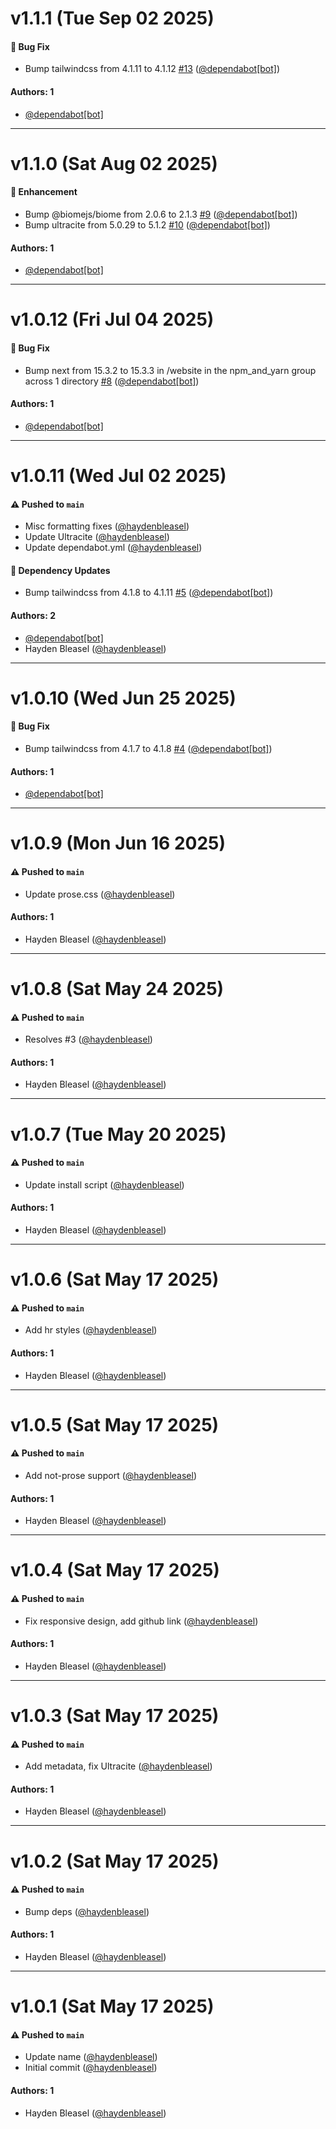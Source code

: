 # v1.1.1 (Tue Sep 02 2025)

#### 🐛 Bug Fix

- Bump tailwindcss from 4.1.11 to 4.1.12 [#13](https://github.com/haydenbleasel/shadcn-prose/pull/13) ([@dependabot[bot]](https://github.com/dependabot[bot]))

#### Authors: 1

- [@dependabot[bot]](https://github.com/dependabot[bot])

---

# v1.1.0 (Sat Aug 02 2025)

#### 🚀 Enhancement

- Bump @biomejs/biome from 2.0.6 to 2.1.3 [#9](https://github.com/haydenbleasel/shadcn-prose/pull/9) ([@dependabot[bot]](https://github.com/dependabot[bot]))
- Bump ultracite from 5.0.29 to 5.1.2 [#10](https://github.com/haydenbleasel/shadcn-prose/pull/10) ([@dependabot[bot]](https://github.com/dependabot[bot]))

#### Authors: 1

- [@dependabot[bot]](https://github.com/dependabot[bot])

---

# v1.0.12 (Fri Jul 04 2025)

#### 🐛 Bug Fix

- Bump next from 15.3.2 to 15.3.3 in /website in the npm_and_yarn group across 1 directory [#8](https://github.com/haydenbleasel/shadcn-prose/pull/8) ([@dependabot[bot]](https://github.com/dependabot[bot]))

#### Authors: 1

- [@dependabot[bot]](https://github.com/dependabot[bot])

---

# v1.0.11 (Wed Jul 02 2025)

#### ⚠️ Pushed to `main`

- Misc formatting fixes ([@haydenbleasel](https://github.com/haydenbleasel))
- Update Ultracite ([@haydenbleasel](https://github.com/haydenbleasel))
- Update dependabot.yml ([@haydenbleasel](https://github.com/haydenbleasel))

#### 🔩 Dependency Updates

- Bump tailwindcss from 4.1.8 to 4.1.11 [#5](https://github.com/haydenbleasel/shadcn-prose/pull/5) ([@dependabot[bot]](https://github.com/dependabot[bot]))

#### Authors: 2

- [@dependabot[bot]](https://github.com/dependabot[bot])
- Hayden Bleasel ([@haydenbleasel](https://github.com/haydenbleasel))

---

# v1.0.10 (Wed Jun 25 2025)

#### 🐛 Bug Fix

- Bump tailwindcss from 4.1.7 to 4.1.8 [#4](https://github.com/haydenbleasel/shadcn-prose/pull/4) ([@dependabot[bot]](https://github.com/dependabot[bot]))

#### Authors: 1

- [@dependabot[bot]](https://github.com/dependabot[bot])

---

# v1.0.9 (Mon Jun 16 2025)

#### ⚠️ Pushed to `main`

- Update prose.css ([@haydenbleasel](https://github.com/haydenbleasel))

#### Authors: 1

- Hayden Bleasel ([@haydenbleasel](https://github.com/haydenbleasel))

---

# v1.0.8 (Sat May 24 2025)

#### ⚠️ Pushed to `main`

- Resolves #3 ([@haydenbleasel](https://github.com/haydenbleasel))

#### Authors: 1

- Hayden Bleasel ([@haydenbleasel](https://github.com/haydenbleasel))

---

# v1.0.7 (Tue May 20 2025)

#### ⚠️ Pushed to `main`

- Update install script ([@haydenbleasel](https://github.com/haydenbleasel))

#### Authors: 1

- Hayden Bleasel ([@haydenbleasel](https://github.com/haydenbleasel))

---

# v1.0.6 (Sat May 17 2025)

#### ⚠️ Pushed to `main`

- Add hr styles ([@haydenbleasel](https://github.com/haydenbleasel))

#### Authors: 1

- Hayden Bleasel ([@haydenbleasel](https://github.com/haydenbleasel))

---

# v1.0.5 (Sat May 17 2025)

#### ⚠️ Pushed to `main`

- Add not-prose support ([@haydenbleasel](https://github.com/haydenbleasel))

#### Authors: 1

- Hayden Bleasel ([@haydenbleasel](https://github.com/haydenbleasel))

---

# v1.0.4 (Sat May 17 2025)

#### ⚠️ Pushed to `main`

- Fix responsive design, add github link ([@haydenbleasel](https://github.com/haydenbleasel))

#### Authors: 1

- Hayden Bleasel ([@haydenbleasel](https://github.com/haydenbleasel))

---

# v1.0.3 (Sat May 17 2025)

#### ⚠️ Pushed to `main`

- Add metadata, fix Ultracite ([@haydenbleasel](https://github.com/haydenbleasel))

#### Authors: 1

- Hayden Bleasel ([@haydenbleasel](https://github.com/haydenbleasel))

---

# v1.0.2 (Sat May 17 2025)

#### ⚠️ Pushed to `main`

- Bump deps ([@haydenbleasel](https://github.com/haydenbleasel))

#### Authors: 1

- Hayden Bleasel ([@haydenbleasel](https://github.com/haydenbleasel))

---

# v1.0.1 (Sat May 17 2025)

#### ⚠️ Pushed to `main`

- Update name ([@haydenbleasel](https://github.com/haydenbleasel))
- Initial commit ([@haydenbleasel](https://github.com/haydenbleasel))

#### Authors: 1

- Hayden Bleasel ([@haydenbleasel](https://github.com/haydenbleasel))
